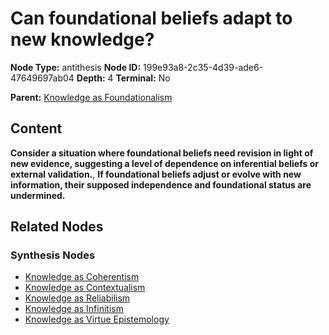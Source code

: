 # Can foundational beliefs adapt to new knowledge?

**Node Type:** antithesis
**Node ID:** 199e93a8-2c35-4d39-ade6-47649697ab04
**Depth:** 4
**Terminal:** No

**Parent:** [Knowledge as Foundationalism](knowledge-as-foundationalism-synthesis-1ec44498-2ce0-491f-a6fa-40004996b1e5.md)

## Content

**Consider a situation where foundational beliefs need revision in light of new evidence, suggesting a level of dependence on inferential beliefs or external validation.**, **If foundational beliefs adjust or evolve with new information, their supposed independence and foundational status are undermined.**

## Related Nodes

### Synthesis Nodes

- [Knowledge as Coherentism](knowledge-as-coherentism-synthesis-3314268d-37b0-48cf-90da-7c7ab0087342.md)
- [Knowledge as Contextualism](knowledge-as-contextualism-synthesis-a22fde41-063b-4b7e-a313-f3f699cc849f.md)
- [Knowledge as Reliabilism](knowledge-as-reliabilism-synthesis-91ed00ad-2aba-486b-b44b-dd55064cf23d.md)
- [Knowledge as Infinitism](knowledge-as-infinitism-synthesis-04f92d04-adcb-4d59-8d56-f14f9cfc4887.md)
- [Knowledge as Virtue Epistemology](knowledge-as-virtue-epistemology-synthesis-19c623cb-8358-4271-8429-332f5a6bc36b.md)
